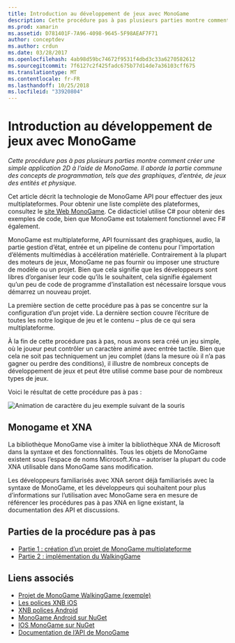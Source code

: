 ```yaml
---
title: Introduction au développement de jeux avec MonoGame
description: Cette procédure pas à pas plusieurs parties montre comment créer une simple application 2D à l’aide de MonoGame.  Il aborde la partie commune des concepts de programmation, tels que des graphiques, d’entrée, de jeux des entités et physique.
ms.prod: xamarin
ms.assetid: D781401F-7A96-4098-9645-5F98AEAF7F71
author: conceptdev
ms.author: crdun
ms.date: 03/28/2017
ms.openlocfilehash: 4ab98d59bc74672f9531f4dbd3c33a6270582612
ms.sourcegitcommit: 7f6127c2f425fadc675b77d14de7a36103cff675
ms.translationtype: MT
ms.contentlocale: fr-FR
ms.lasthandoff: 10/25/2018
ms.locfileid: "33920804"
---
```

# <a name="introduction-to-game-development-with-monogame"></a>Introduction au développement de jeux avec MonoGame

_Cette procédure pas à pas plusieurs parties montre comment créer une simple application 2D à l’aide de MonoGame.  Il aborde la partie commune des concepts de programmation, tels que des graphiques, d’entrée, de jeux des entités et physique._

Cet article décrit la technologie de MonoGame API pour effectuer des jeux multiplateformes. Pour obtenir une liste complète des plateformes, consultez le [site Web MonoGame](http://www.monogame.net/). Ce didacticiel utilise C# pour obtenir des exemples de code, bien que MonoGame est totalement fonctionnel avec F# également.

MonoGame est multiplateforme, API fournissant des graphiques, audio, la partie gestion d’état, entrée et un pipeline de contenu pour l’importation d’éléments multimédias à accélération matérielle. Contrairement à la plupart des moteurs de jeux, MonoGame ne pas fournir ou imposer une structure de modèle ou un projet.  Bien que cela signifie que les développeurs sont libres d’organiser leur code qu’ils le souhaitent, cela signifie également qu’un peu de code de programme d’installation est nécessaire lorsque vous démarrez un nouveau projet.

La première section de cette procédure pas à pas se concentre sur la configuration d’un projet vide. La dernière section couvre l’écriture de toutes les notre logique de jeu et le contenu – plus de ce qui sera multiplateforme.

À la fin de cette procédure pas à pas, nous avons sera créé un jeu simple, où le joueur peut contrôler un caractère animé avec entrée tactile.  Bien que cela ne soit pas techniquement un jeu complet (dans la mesure où il n’a pas gagner ou perdre des conditions), il illustre de nombreux concepts de développement de jeux et peut être utilisé comme base pour de nombreux types de jeux. 

Voici le résultat de cette procédure pas à pas :

![Animation de caractère du jeu exemple suivant de la souris](images/image1.gif)

## <a name="monogame-and-xna"></a>Monogame et XNA

La bibliothèque MonoGame vise à imiter la bibliothèque XNA de Microsoft dans la syntaxe et des fonctionnalités.  Tous les objets de MonoGame existent sous l’espace de noms Microsoft.Xna – autoriser la plupart du code XNA utilisable dans MonoGame sans modification. 

Les développeurs familiarisés avec XNA seront déjà familiarisés avec la syntaxe de MonoGame, et les développeurs qui souhaitent pour plus d’informations sur l’utilisation avec MonoGame sera en mesure de référencer les procédures pas à pas XNA en ligne existant, la documentation des API et discussions.


## <a name="walkthrough-parts"></a>Parties de la procédure pas à pas

- [Partie 1 : création d’un projet de MonoGame multiplateforme](~/graphics-games/monogame/introduction/part1.md)
- [Partie 2 : implémentation du WalkingGame](~/graphics-games/monogame/introduction/part2.md)

## <a name="related-links"></a>Liens associés

- [Projet de MonoGame WalkingGame (exemple)](https://developer.xamarin.com/samples/mobile/WalkingGameMG/)
- [Les polices XNB iOS](https://github.com/mono/CocosSharp/tree/master/Samples/GameStarterKit/GameStarterKit/Content/fonts)
- [XNB polices Android](https://github.com/mono/CocosSharp/tree/master/Samples/GameStarterKit/GameStarterKit/Assets/Content/fonts)
- [MonoGame Android sur NuGet](https://www.nuget.org/packages/MonoGame.Framework.Android/)
- [IOS MonoGame sur NuGet](https://www.nuget.org/packages/MonoGame.Framework.iOS/)
- [Documentation de l’API de MonoGame](http://www.monogame.net/documentation/?page=main)
